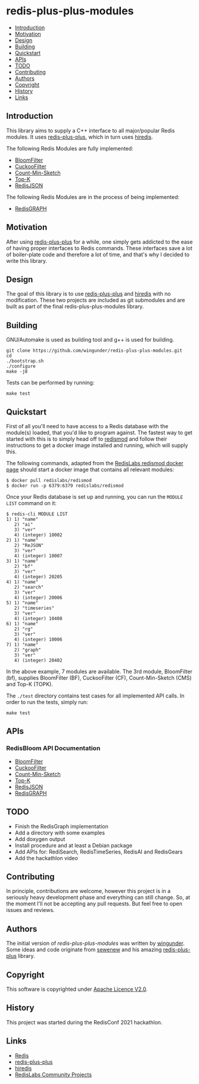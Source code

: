 # redis-plus-plus-modules

- [Introduction](#introduction)
- [Motivation](#motivation)
- [Design](#design)
- [Building](#building)
- [Quickstart](#quickstart)
- [APIs](#apis)
- [TODO](#todo)
- [Contributing](#contributing)
- [Authors](#authors)
- [Copyright](#copyright)
- [History](#history)
- [Links](#links)

## Introduction

This library aims to supply a C++ interface to all major/popular Redis modules.
It uses [redis-plus-plus](https://github.com/sewenew/redis-plus-plus), which
in turn uses [hiredis](https://github.com/redis/hiredis).

The following Redis Modules are fully implemented:

  - [BloomFilter](https://oss.redislabs.com/redisbloom/Bloom_Commands/)
  - [CuckooFilter](https://oss.redislabs.com/redisbloom/Cuckoo_Commands/)
  - [Count-Min-Sketch](https://oss.redislabs.com/redisbloom/Cuckoo_Commands/)
  - [Top-K](https://oss.redislabs.com/redisbloom/TopK_Commands/)
  - [RedisJSON](https://oss.redislabs.com/redisjson/commands/)

The following Redis Modules are in the process of being implemented:

  - [RedisGRAPH](https://oss.redislabs.com/redisgraph/commands/)

## Motivation

After using [redis-plus-plus](https://github.com/sewenew/redis-plus-plus)
for a while, one simply gets addicted to the ease of having proper
interfaces to Redis commands. These interfaces save a lot of
boiler-plate code and therefore a lot of time, and that's why I
decided to write this library.

## Design

The goal of this library is to use
[redis-plus-plus](https://github.com/sewenew/redis-plus-plus) and
[hiredis](https://github.com/redis/hiredis) with no modification.
These two projects are included as git submodules and are built as
part of the final redis-plus-plus-modules library.

## Building

GNU/Automake is used as building tool and g++ is used for building.

```shell
git clone https://github.com/wingunder/redis-plus-plus-modules.git
cd
./bootstrap.sh
./configure
make -j8
```

Tests can be performed by running:
```shell
make test
```

## Quickstart

First of all you'll need to have access to a Redis database with the
module(s) loaded, that you'd like to program against. The fastest way
to get started with this is to simply head off to
[redismod](https://github.com/RedisLabsModules/redismod) and follow
their instructions to get a docker image installed and running, which
will supply this.

The following commands, adapted from the [RedisLabs redismod
docker page](https://hub.docker.com/r/redislabs/redismod) should start
a docker image that contains all relevant modules:

```console
$ docker pull redislabs/redismod
$ docker run -p 6379:6379 redislabs/redismod
```

Once your Redis database is set up and running, you can run the
`MODULE LIST` command on it:
```console
$ redis-cli MODULE LIST
1) 1) "name"
   2) "ai"
   3) "ver"
   4) (integer) 10002
2) 1) "name"
   2) "ReJSON"
   3) "ver"
   4) (integer) 10007
3) 1) "name"
   2) "bf"
   3) "ver"
   4) (integer) 20205
4) 1) "name"
   2) "search"
   3) "ver"
   4) (integer) 20006
5) 1) "name"
   2) "timeseries"
   3) "ver"
   4) (integer) 10408
6) 1) "name"
   2) "rg"
   3) "ver"
   4) (integer) 10006
7) 1) "name"
   2) "graph"
   3) "ver"
   4) (integer) 20402
```
In the above example, 7 modules are available. The 3rd module,
BloomFilter (bf), supplies BloomFilter (BF), CuckooFilter (CF),
Count-Min-Sketch (CMS) and Top-K (TOPK).

The `./test` directory contains test cases for all implemented API
calls. In order to run the tests, simply run:

```shell
make test
```

## APIs

### RedisBloom API Documentation

  - [BloomFilter](https://oss.redislabs.com/redisbloom/Bloom_Commands/)
  - [CuckooFilter](https://oss.redislabs.com/redisbloom/Cuckoo_Commands/)
  - [Count-Min-Sketch](https://oss.redislabs.com/redisbloom/Cuckoo_Commands/)
  - [Top-K](https://oss.redislabs.com/redisbloom/TopK_Commands/)
  - [RedisJSON](https://oss.redislabs.com/redisjson/commands/)
  - [RedisGRAPH](https://oss.redislabs.com/redisgraph/commands/)

## TODO

  - Finish the RedisGraph implementation
  - Add a directory with some examples
  - Add doxygen output
  - Install procedure and at least a Debian package
  - Add APIs for: RediSearch, RedisTimeSeries, RedisAI and RedisGears
  - Add the hackathlon video

## Contributing

In principle, contributions are welcome, however this project is in a
seriously heavy development phase and everything can still change. So,
at the moment I'll not be accepting any pull requests. But feel free
to open issues and reviews.

## Authors

The initial version of *redis-plus-plus-modules* was written by
[wingunder](https://github.com/wingunder).
Some ideas and code originate from
[sewenew](https://github.com/sewenew) and his amazing
[redis-plus-plus](https://github.com/sewenew/redis-plus-plus) library.

## Copyright

This software is copyrighted under [Apache Licence
V2.0](https://www.apache.org/licenses/LICENSE-2.0).


## History

This project was started during the RedisConf 2021 hackathlon.

## Links

   - [Redis](https://redis.io/)
   - [redis-plus-plus](https://github.com/sewenew/redis-plus-plus)
   - [hiredis](https://github.com/redis/hiredis)
   - [RedisLabs Community Projects](https://redislabs.com/community/oss-projects/)
